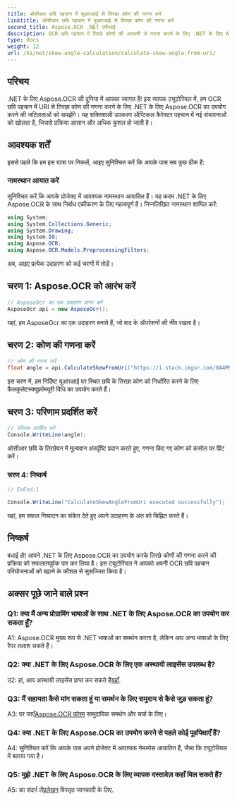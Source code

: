```yaml
---
title: ओसीआर छवि पहचान में यूआरआई से तिरछा कोण की गणना करें
linktitle: ओसीआर छवि पहचान में यूआरआई से तिरछा कोण की गणना करें
second_title: Aspose.OCR .NET एपीआई
description: OCR छवि पहचान में तिरछे कोणों की आसानी से गणना करने के लिए .NET के लिए Aspose.OCR का अन्वेषण करें। अपनी परियोजनाओं को सटीकता और दक्षता के साथ बढ़ाएं।
type: docs
weight: 12
url: /hi/net/skew-angle-calculation/calculate-skew-angle-from-uri/
---
```

## परिचय

.NET के लिए Aspose.OCR की दुनिया में आपका स्वागत है! इस व्यापक ट्यूटोरियल में, हम OCR छवि पहचान में URI से तिरछा कोण की गणना करने के लिए .NET के लिए Aspose.OCR का उपयोग करने की जटिलताओं को समझेंगे। यह शक्तिशाली उपकरण ऑप्टिकल कैरेक्टर पहचान में नई संभावनाओं को खोलता है, जिससे प्रक्रिया आसान और अधिक कुशल हो जाती है।

## आवश्यक शर्तें

इससे पहले कि हम इस यात्रा पर निकलें, आइए सुनिश्चित करें कि आपके पास सब कुछ ठीक है:

### नामस्थान आयात करें

सुनिश्चित करें कि आपके प्रोजेक्ट में आवश्यक नामस्थान आयातित हैं। यह कदम .NET के लिए Aspose.OCR के साथ निर्बाध एकीकरण के लिए महत्वपूर्ण है। निम्नलिखित नामस्थान शामिल करें:

```csharp
using System;
using System.Collections.Generic;
using System.Drawing;
using System.IO;
using Aspose.OCR;
using Aspose.OCR.Models.PreprocessingFilters;
```

अब, आइए प्रत्येक उदाहरण को कई चरणों में तोड़ें।

## चरण 1: Aspose.OCR को आरंभ करें

```csharp
// AsposeOcr का एक उदाहरण प्रारंभ करें
AsposeOcr api = new AsposeOcr();
```

यहां, हम AsposeOcr का एक उदाहरण बनाते हैं, जो बाद के ऑपरेशनों की नींव रखता है।

## चरण 2: कोण की गणना करें

```csharp
// कोण की गणना करें
float angle = api.CalculateSkewFromUri("https://i.stack.imgur.com/0A4M9.png");
```

इस चरण में, हम निर्दिष्ट यूआरआई पर स्थित छवि के तिरछा कोण को निर्धारित करने के लिए कैलकुलेटस्क्यूफ्रॉमयूरी विधि का उपयोग करते हैं।

## चरण 3: परिणाम प्रदर्शित करें

```csharp
// परिणाम प्रदर्शित करें
Console.WriteLine(angle);
```

ओसीआर छवि के तिरछेपन में मूल्यवान अंतर्दृष्टि प्रदान करते हुए, गणना किए गए कोण को कंसोल पर प्रिंट करें।

### चरण 4: निष्कर्ष

```csharp
// ExEnd:1

Console.WriteLine("CalculateSkewAngleFromUri executed successfully");
```

यहां, हम सफल निष्पादन का संकेत देते हुए अपने उदाहरण के अंत को चिह्नित करते हैं।

## निष्कर्ष

बधाई हो! आपने .NET के लिए Aspose.OCR का उपयोग करके तिरछे कोणों की गणना करने की प्रक्रिया को सफलतापूर्वक पार कर लिया है। इस ट्यूटोरियल ने आपको अपनी OCR छवि पहचान परियोजनाओं को बढ़ाने के कौशल से सुसज्जित किया है।

## अक्सर पूछे जाने वाले प्रश्न

### Q1: क्या मैं अन्य प्रोग्रामिंग भाषाओं के साथ .NET के लिए Aspose.OCR का उपयोग कर सकता हूँ?

A1: Aspose.OCR मुख्य रूप से .NET भाषाओं का समर्थन करता है, लेकिन आप अन्य भाषाओं के लिए रैपर तलाश सकते हैं।

### Q2: क्या .NET के लिए Aspose.OCR के लिए एक अस्थायी लाइसेंस उपलब्ध है?

 उ2: हां, आप अस्थायी लाइसेंस प्राप्त कर सकते हैं[यहाँ](https://purchase.aspose.com/temporary-license/).

### Q3: मैं सहायता कैसे मांग सकता हूं या समर्थन के लिए समुदाय से कैसे जुड़ सकता हूं?

 A3: पर जाएँ[Aspose.OCR फोरम](https://forum.aspose.com/c/ocr/16) सामुदायिक समर्थन और चर्चा के लिए।

### Q4: क्या .NET के लिए Aspose.OCR का उपयोग करने से पहले कोई पूर्वापेक्षाएँ हैं?

A4: सुनिश्चित करें कि आपके पास अपने प्रोजेक्ट में आवश्यक नेमस्पेस आयातित हैं, जैसा कि ट्यूटोरियल में बताया गया है।

### Q5: मुझे .NET के लिए Aspose.OCR के लिए व्यापक दस्तावेज़ कहाँ मिल सकते हैं?

 A5: का संदर्भ लें[प्रलेखन](https://reference.aspose.com/ocr/net/) विस्तृत जानकारी के लिए.